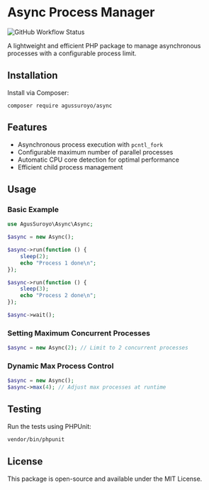 # Async Process Manager

![GitHub Workflow Status](https://github.com/agussuroyo/async/actions/workflows/test.yml/badge.svg)


A lightweight and efficient PHP package to manage asynchronous processes with a configurable process limit.

## Installation
Install via Composer:
```
composer require agussuroyo/async
```


## Features
- Asynchronous process execution with `pcntl_fork`
- Configurable maximum number of parallel processes
- Automatic CPU core detection for optimal performance
- Efficient child process management

## Usage

### Basic Example
```php
use AgusSuroyo\Async\Async;

$async = new Async();

$async->run(function () {
    sleep(2);
    echo "Process 1 done\n";
});

$async->run(function () {
    sleep(3);
    echo "Process 2 done\n";
});

$async->wait();
```

### Setting Maximum Concurrent Processes
```php
$async = new Async(2); // Limit to 2 concurrent processes
```

### Dynamic Max Process Control
```php
$async = new Async();
$async->max(4); // Adjust max processes at runtime
```

## Testing
Run the tests using PHPUnit:
```sh
vendor/bin/phpunit
```

## License
This package is open-source and available under the MIT License.

